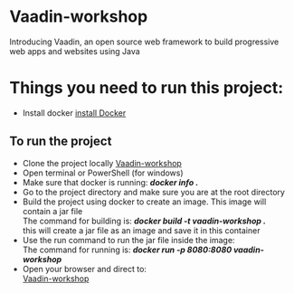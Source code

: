 # Vaadin-workshop
Introducing Vaadin, an open source web framework to build progressive web apps and websites using Java

# Things you need to run this project:
  * Install docker
  [install Docker](https://docs.docker.com/docker-for-windows/install/)
  
## To run the project
  * Clone the project locally
  [Vaadin-workshop](https://github.com/sebivenlo/Vaadin-workshop.git)
  * Open terminal or PowerShell (for windows)
  * Make sure that docker is running: ***docker info .***
  * Go to the project directory and make sure you are at the root directory
  * Build the project using docker to create an image. This image will contain a jar file <br/>
   The command for building is: ***docker build -t vaadin-workshop .*** <br/>
   this will create a jar file as an image and save it in this container
  * Use the run command to run the jar file inside the image:<br/>
   The command for running is: ***docker run -p 8080:8080 vaadin-workshop***
  * Open your browser and direct to:<br/>
   [Vaadin-workshop](https://localhost:8080)
